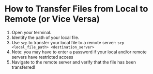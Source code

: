 # How to Transfer Files from Local to Remote (or Vice Versa)
1. Open your terminal.
2. Identify the path of your local file.
3. Use `scp` to transfer your local file to a remote server: `scp <local_file_path> <destination_server>`
  1. Note: you may have to enter a password if your local and/or remote servers have restricted access
4. Navigate to the remote server and verify that the file has been transferred!
